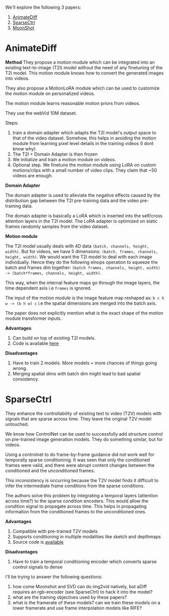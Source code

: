 We'll explore the following 3 papers:
1. [AnimateDiff](https://arxiv.org/abs/2307.04725)
2. [SparseCtrl](https://arxiv.org/abs/2311.16933)
3. [MoonShot](https://arxiv.org/abs/2401.01827)

# AnimateDiff

**Method**
They propose a motion module which can be integrated into an existing text-to-image (T2I) model without the need of any finetuning of the T2I model. This motion module knows how to convert the generated images into videos.

They also propose a MotionLoRA module which can be used to customize the motion module on personalized videos.

The motion module learns reasonable motion priors from videos.

They use the webVid 10M dataset.

Steps:
1. train a domain adapter which adapts the T2I model's output space to that of the video dataset. Somehow, this helps in avoiding the motion module from learning pixel level details in the training videos (I dont know why)
2. The T2I + Domain Adapter is then frozen
3. We initialize and train a motion module on videos.
4. Optional step. We finetune the motion module using LoRA on custom motions/clips with a small number of video clips. They claim that ~50 videos are enough.

**Domain Adapter**

The domain adapter is used to alleviate the negative effects caused by the distribution gap between the T2I pre-training data and the video pre-training data.

The domain adapter is basically a LoRA which is inserted into the self/cross attention layers in the T2I model. The LoRA adapter is optimized on static frames randomly samples from the video dataset.

**Motion module**

The T2I model usually deals with 4D data `(batch, channels, height, width)`. But for videos, we have 5 dimensions: `(batch, frames, channels, height, width)`. We would want the T2I model to deal with each image individually. Hence they do the following einops operation to squeeze the batch and frames dim together: `(batch frames, channels, height, width) -> (batch*frames, channels, height, width)`.

This way, when the internal feature maps go through the image layers, the time dependent axis i.e `frames` is ignored.

The input of the motion module is the image feature map reshaped as: `b c h w -> (b h w) c` i.e the spatial dimensions are merged into the batch axis.

The paper does not explicitly mention what is the exact shape of the motion module transformer inputs.

**Advantages**
1. Can build on top of existing T2I models.
2. Code is available [here](https://github.com/guoyww/AnimateDiff/blob/main/train.py)

**Disadvantages**
1. Have to train 2 models. More models = more chances of things going wrong.
2. Merging spatial dims with batch dim might lead to bad spatial consistency.

# SparseCtrl

They enhance the controllability of existing text to video (T2V) models with signals that are sparse across time. They leave the original T2V model untouched.

We know how ControlNet can be used to successfully add structure control on pre-trained image generation models. They do something similar, but for videos.

Using a controlnet to do frame-by-frame guidance did not work well for temporally sparse conditioninig. It was seen that only the conditioned frames were valid, and there were abrupt content changes between the conditioned and the unconditioned frames.

This inconsistency is occurring because the T2V model finds it difficult to infer the intermediate frame conditions from the sparse conditions.

The authors solve this problem by integrating a temporal layers (attention across time?) to the sparse condition encoders. This would allow the condition signal to propagate across time. This helps in propagating information from the conditioned frames to the unconditioned ones.

**Advantages**
1. Compatible with pre-trained T2V models
2. Supports conditioning in multiple modalities like sketch and depthmaps
3. Source code is [available](https://github.com/guoyww/AnimateDiff#202312-animatediff-v3-and-sparsectrl)

**Disadvantages**
1. Have to train a temporal conditioning encoder which converts sparse control signals to dense 

I'll be trying to answer the following questions:
1. how come Moonshot and SVD can do img2vid natively, but aDiff requires an rgb-encoder (see SparseCtrl) to hack it into the model?
2. what are the training objectives used by these papers?
3. what is the framerate of these models? can we train these models on a lower framerate and use frame interpolation models like RIFE?